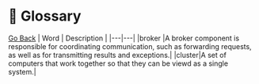 # 📖 Glossary 
[Go Back](../README.md)
| Word | Description |
|---|---|
|broker  |A broker component is responsible for coordinating communication, such as forwarding requests, as well as for transmitting results and exceptions.|
|cluster|A set of computers that work together so that they can be viewd as a single system.|